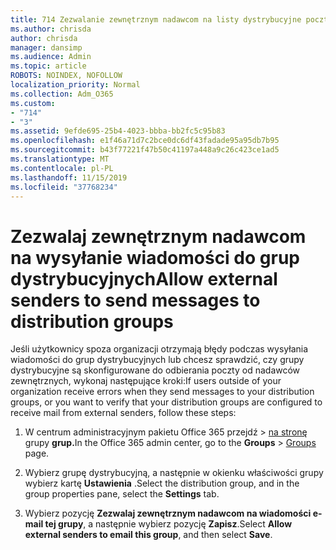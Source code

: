 ```yaml
---
title: 714 Zezwalanie zewnętrznym nadawcom na listy dystrybucyjne poczty e-mail
ms.author: chrisda
author: chrisda
manager: dansimp
ms.audience: Admin
ms.topic: article
ROBOTS: NOINDEX, NOFOLLOW
localization_priority: Normal
ms.collection: Adm_O365
ms.custom:
- "714"
- "3"
ms.assetid: 9efde695-25b4-4023-bbba-bb2fc5c95b83
ms.openlocfilehash: e1f46a71d7c2bce0dc6df43fadade95a95db7b95
ms.sourcegitcommit: b43f77221f47b50c41197a448a9c26c423ce1ad5
ms.translationtype: MT
ms.contentlocale: pl-PL
ms.lasthandoff: 11/15/2019
ms.locfileid: "37768234"
---
```

# <a name="allow-external-senders-to-send-messages-to-distribution-groups"></a><span data-ttu-id="752db-102">Zezwalaj zewnętrznym nadawcom na wysyłanie wiadomości do grup dystrybucyjnych</span><span class="sxs-lookup"><span data-stu-id="752db-102">Allow external senders to send messages to distribution groups</span></span>

<span data-ttu-id="752db-103">Jeśli użytkownicy spoza organizacji otrzymają błędy podczas wysyłania wiadomości do grup dystrybucyjnych lub chcesz sprawdzić, czy grupy dystrybucyjne są skonfigurowane do odbierania poczty od nadawców zewnętrznych, wykonaj następujące kroki:</span><span class="sxs-lookup"><span data-stu-id="752db-103">If users outside of your organization receive errors when they send messages to your distribution groups, or you want to verify that your distribution groups are configured to receive mail from external senders, follow these steps:</span></span>

1. <span data-ttu-id="752db-104">W centrum administracyjnym pakietu Office 365 przejdź > [na stronę](https://portal.office.com/adminportal/home#/groups) grupy **grup.**</span><span class="sxs-lookup"><span data-stu-id="752db-104">In the Office 365 admin center, go to the **Groups** > [Groups](https://portal.office.com/adminportal/home#/groups) page.</span></span>  

2. <span data-ttu-id="752db-105">Wybierz grupę dystrybucyjną, a następnie w okienku właściwości grupy wybierz kartę **Ustawienia** .</span><span class="sxs-lookup"><span data-stu-id="752db-105">Select the distribution group, and in the group properties pane, select the **Settings** tab.</span></span>

3. <span data-ttu-id="752db-106">Wybierz pozycję **Zezwalaj zewnętrznym nadawcom na wiadomości e-mail tej grupy**, a następnie wybierz pozycję **Zapisz**.</span><span class="sxs-lookup"><span data-stu-id="752db-106">Select **Allow external senders to email this group**, and then select **Save**.</span></span>
